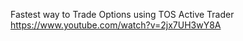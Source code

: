 





Fastest way to Trade Options using TOS Active Trader    
https://www.youtube.com/watch?v=2jx7UH3wY8A    
